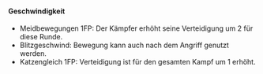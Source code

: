 #### Geschwindigkeit

* Meidbewegungen 1FP: Der Kämpfer erhöht seine Verteidigung um 2 für diese Runde.
* Blitzgeschwind: Bewegung kann auch nach dem Angriff genutzt werden.
* Katzengleich 1FP: Verteidigung ist für den gesamten Kampf um 1 erhöht.
